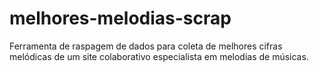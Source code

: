 # melhores-melodias-scrap
Ferramenta de raspagem de dados para coleta de melhores cifras melódicas de um site colaborativo especialista em melodias de músicas.
